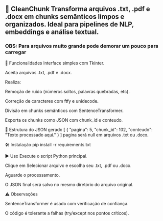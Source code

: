 ## 📘 CleanChunk Transforma arquivos .txt, .pdf e .docx em chunks semânticos limpos e organizados. Ideal para pipelines de NLP, embeddings e análise textual.
 ### OBS: Para arquivos muito grande pode demorar um pouco para carregar
🚀 Funcionalidades
Interface simples com Tkinter.

Aceita arquivos .txt, .pdf e .docx.

Realiza:

Remoção de ruído (números soltos, palavras quebradas, etc).

Correção de caracteres com ftfy e unidecode.

Divisão em chunks semânticos com SentenceTransformer.

Exporta os chunks como JSON com chunk_id e conteudo.

📂 Estrutura do JSON gerado
[ { "pagina": 5, "chunk_id": 102, "conteudo": "Texto processado aqui." } ] pagina será null em arquivos .txt ou .docx.

🛠️ Instalação
pip install -r requirements.txt

▶️ Uso
Execute o script Python principal.

Clique em Selecionar arquivo e escolha seu .txt, .pdf ou .docx.

Aguarde o processamento.

O JSON final será salvo no mesmo diretório do arquivo original.

⚠️ Observações

SentenceTransformer é usado com verificação de confiança.

O código é tolerante a falhas (try/except nos pontos críticos).
